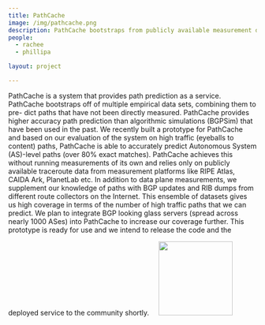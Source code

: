 ```yaml
---
title: PathCache
image: /img/pathcache.png
description: PathCache bootstraps from publicly available measurement data to predict paths between arbitrary source and destination Autonomous Systems on the Internet.
people:
  - rachee
  - phillipa

layout: project

---
```

PathCache is a system that provides path prediction as a service. PathCache bootstraps off of multiple empirical data sets, combining them to pre- dict paths that have not been directly measured. PathCache provides higher accuracy path prediction than algorithmic simulations (BGPSim) that have been used in the past. We recently built a prototype for PathCache and based on our evaluation of the system on high traffic (eyeballs to content) paths, PathCache is able to accurately predict Autonomous System (AS)-level paths (over 80% exact matches). PathCache achieves this without running measurements of its own and relies only on publicly available traceroute data from measurement platforms like RIPE Atlas, CAIDA Ark, PlanetLab etc. In addition to data plane measurements, we supplement our knowledge of paths with BGP updates and RIB dumps from different route collectors on the Internet. This ensemble of datasets gives us high coverage in terms of the number of high traffic paths that we can predict. We plan to integrate BGP looking glass servers (spread across nearly 1000 ASes) into PathCache to increase our coverage further. This prototype is ready for use and we intend to release the code and the deployed service to the community shortly.
<img src="{{site.base}}/img/pathcache.png" class="pull-right" style="width:150px;margin:15px"/>
